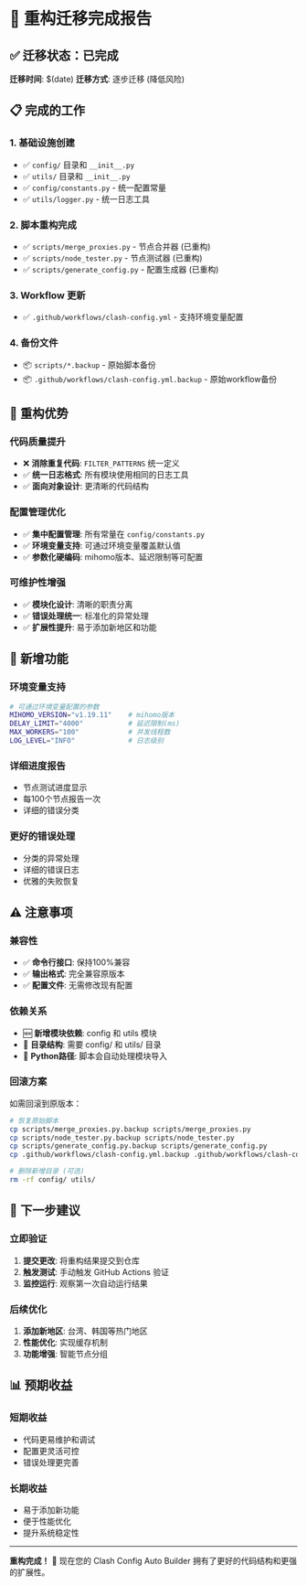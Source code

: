 # 🎉 重构迁移完成报告

## ✅ 迁移状态：已完成

**迁移时间**: $(date)
**迁移方式**: 逐步迁移 (降低风险)

## 📋 完成的工作

### 1. 基础设施创建
- ✅ `config/` 目录和 `__init__.py`
- ✅ `utils/` 目录和 `__init__.py`
- ✅ `config/constants.py` - 统一配置常量
- ✅ `utils/logger.py` - 统一日志工具

### 2. 脚本重构完成
- ✅ `scripts/merge_proxies.py` - 节点合并器 (已重构)
- ✅ `scripts/node_tester.py` - 节点测试器 (已重构)
- ✅ `scripts/generate_config.py` - 配置生成器 (已重构)

### 3. Workflow 更新
- ✅ `.github/workflows/clash-config.yml` - 支持环境变量配置

### 4. 备份文件
- 📦 `scripts/*.backup` - 原始脚本备份
- 📦 `.github/workflows/clash-config.yml.backup` - 原始workflow备份

## 🚀 重构优势

### 代码质量提升
- ❌ **消除重复代码**: `FILTER_PATTERNS` 统一定义
- ✅ **统一日志格式**: 所有模块使用相同的日志工具
- ✅ **面向对象设计**: 更清晰的代码结构

### 配置管理优化
- ✅ **集中配置管理**: 所有常量在 `config/constants.py`
- ✅ **环境变量支持**: 可通过环境变量覆盖默认值
- ✅ **参数化硬编码**: mihomo版本、延迟限制等可配置

### 可维护性增强
- ✅ **模块化设计**: 清晰的职责分离
- ✅ **错误处理统一**: 标准化的异常处理
- ✅ **扩展性提升**: 易于添加新地区和功能

## 🔧 新增功能

### 环境变量支持
```bash
# 可通过环境变量配置的参数
MIHOMO_VERSION="v1.19.11"    # mihomo版本
DELAY_LIMIT="4000"           # 延迟限制(ms)
MAX_WORKERS="100"            # 并发线程数
LOG_LEVEL="INFO"             # 日志级别
```

### 详细进度报告
- 节点测试进度显示
- 每100个节点报告一次
- 详细的错误分类

### 更好的错误处理
- 分类的异常处理
- 详细的错误日志
- 优雅的失败恢复

## ⚠️ 注意事项

### 兼容性
- ✅ **命令行接口**: 保持100%兼容
- ✅ **输出格式**: 完全兼容原版本
- ✅ **配置文件**: 无需修改现有配置

### 依赖关系
- 🆕 **新增模块依赖**: config 和 utils 模块
- 📁 **目录结构**: 需要 config/ 和 utils/ 目录
- 🐍 **Python路径**: 脚本会自动处理模块导入

### 回滚方案
如需回滚到原版本：
```bash
# 恢复原始脚本
cp scripts/merge_proxies.py.backup scripts/merge_proxies.py
cp scripts/node_tester.py.backup scripts/node_tester.py
cp scripts/generate_config.py.backup scripts/generate_config.py
cp .github/workflows/clash-config.yml.backup .github/workflows/clash-config.yml

# 删除新增目录 (可选)
rm -rf config/ utils/
```

## 🎯 下一步建议

### 立即验证
1. **提交更改**: 将重构结果提交到仓库
2. **触发测试**: 手动触发 GitHub Actions 验证
3. **监控运行**: 观察第一次自动运行结果

### 后续优化
1. **添加新地区**: 台湾、韩国等热门地区
2. **性能优化**: 实现缓存机制
3. **功能增强**: 智能节点分组

## 📊 预期收益

### 短期收益
- 代码更易维护和调试
- 配置更灵活可控
- 错误处理更完善

### 长期收益
- 易于添加新功能
- 便于性能优化
- 提升系统稳定性

---

**重构完成！** 🎉 
现在您的 Clash Config Auto Builder 拥有了更好的代码结构和更强的扩展性。